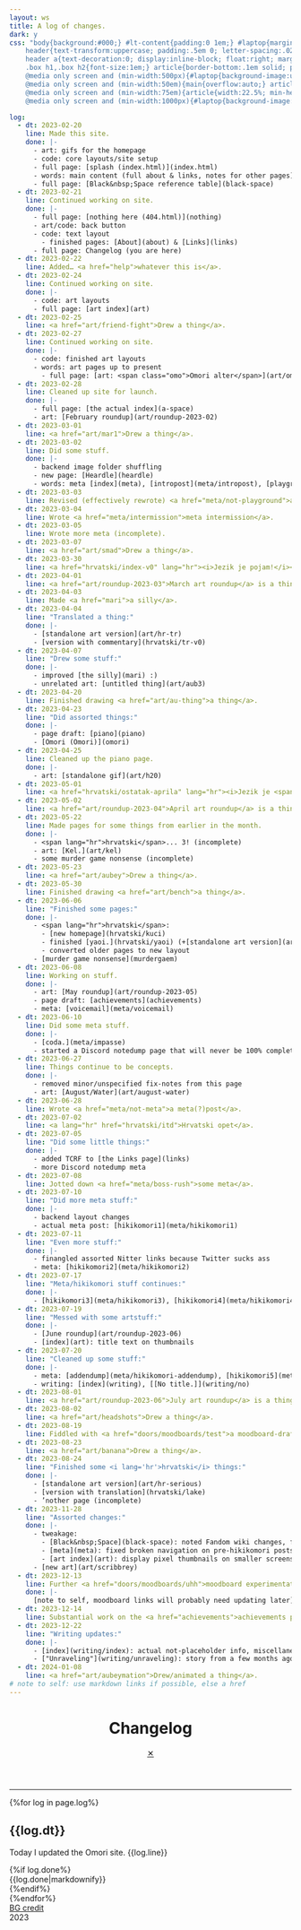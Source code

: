 ```yaml
---
layout: ws
title: A log of changes.
dark: y
css: "body{background:#000;} #lt-content{padding:0 1em;} #laptop{margin:1em auto; border:.5em #000 solid; box-shadow:0 0 0 .15em #808080; background:url(assets/img/bg-wall-500.png) no-repeat fixed center; background-size:cover;} hr{border:0; height:.1em; background:#fff; margin:0 -1em;} .box{margin:1em;} #bar{background:#bfbfbf; border-top:.1em #efefef solid; font-family:monospace; text-transform:uppercase;} .lt-box{display:inline-block; margin:.25em; padding:.25em .5em; border:.1em #808080 solid;} #bar a{text-decoration:none; font-weight:bold;} #bar a:focus,#bar a:hover,#bar a:active{color:initial; background:#808080; border-color:#404040;} .lt-box:last-child{float:right; cursor:default; border-color:#dfdfdf;}
	header{text-transform:uppercase; padding:.5em 0; letter-spacing:.025em;}
	header a{text-decoration:0; display:inline-block; float:right; margin-top:-1.5em; margin-right:-.75em; padding:0 .35em; border:.1em #fff solid;} header a:hover,header a:focus,header a:active{color:red; border-color:inherit; background:#fff;}
	.box h1,.box h2{font-size:1em;} article{border-bottom:.1em solid; padding:.5em 0;} article:last-of-type{border:0;} .box h2{color:inherit;} p span{display:inline-block;} .done{font-size:.85em; margin-top:-1em;} .box li>ul{margin-bottom:0;}
	@media only screen and (min-width:500px){#laptop{background-image:url(assets/img/bg-wall-1000.png);}}
	@media only screen and (min-width:50em){main{overflow:auto;} article{width:47.5%; float:left; margin-right:2.5%;} @supports (display:flex){main{display:flex; flex-wrap:wrap;} article{margin:0;}  article:nth-child(odd){margin-right:2.5%;} article:nth-child(even){margin-left:2.5%;}}}
	@media only screen and (min-width:75em){article{width:22.5%; min-height:20em;} /*https://stackoverflow.com/questions/4844456/is-it-possible-to-select-the-last-n-items-with-nth-child*/ article:nth-last-child(-n+4){border-bottom:0;} @supports (display:flex){article{min-height:auto; width:23.5%;} article:nth-child(odd){margin-right:0;} article:nth-child(even){margin-left:0;} article{margin-right:1.5% !important;}}
	@media only screen and (min-width:1000px){#laptop{background-image:url(assets/img/bg-wall-2000.png); max-width:1500px;}"

log:
  - dt: 2023-02-20
    line: Made this site.
    done: |-
      - art: gifs for the homepage
      - code: core layouts/site setup
      - full page: [splash (index.html)](index.html)
      - words: main content (full about & links, notes for other pages)
      - full page: [Black&nbsp;Space reference table](black-space)
  - dt: 2023-02-21
    line: Continued working on site.
    done: |-
      - full page: [nothing here (404.html)](nothing)
      - art/code: back button
      - code: text layout
        - finished pages: [About](about) & [Links](links)
      - full page: Changelog (you are here)
  - dt: 2023-02-22
    line: Added… <a href="help">whatever this is</a>.
  - dt: 2023-02-24
    line: Continued working on site.
    done: |-
      - code: art layouts
      - full page: [art index](art)
  - dt: 2023-02-25
    line: <a href="art/friend-fight">Drew a thing</a>.
  - dt: 2023-02-27
    line: Continued working on site.
    done: |-
      - code: finished art layouts
      - words: art pages up to present
        - full page: [art: <span class="omo">Omori alter</span>](art/omori-alter)
  - dt: 2023-02-28
    line: Cleaned up site for launch.
    done: |-
      - full page: [the actual index](a-space)
      - art: [February roundup](art/roundup-2023-02)
  - dt: 2023-03-01
    line: <a href="art/mar1">Drew a thing</a>.
  - dt: 2023-03-02
    line: Did some stuff.
    done: |-
      - backend image folder shuffling
      - new page: [Heardle](heardle)
      - words: meta [index](meta), [intropost](meta/intropost), [playground](meta/playground), [not-playground](meta/not-playground)
  - dt: 2023-03-03
    line: Revised (effectively rewrote) <a href="meta/not-playground">a post from yesterday</a>.
  - dt: 2023-03-04
    line: Wrote <a href="meta/intermission">meta intermission</a>.
  - dt: 2023-03-05
    line: Wrote more meta (incomplete).
  - dt: 2023-03-07
    line: <a href="art/smad">Drew a thing</a>.
  - dt: 2023-03-30
    line: <a href="hrvatski/index-v0" lang="hr"><i>Jezik je pojam!</i></a>
  - dt: 2023-04-01
    line: <a href="art/roundup-2023-03">March art roundup</a> is a thing.
  - dt: 2023-04-03
    line: Made <a href="mari">a silly</a>.
  - dt: 2023-04-04
    line: "Translated a thing:"
    done: |-
      - [standalone art version](art/hr-tr)
      - [version with commentary](hrvatski/tr-v0)
  - dt: 2023-04-07
    line: "Drew some stuff:"
    done: |-
      - improved [the silly](mari) :)
      - unrelated art: [untitled thing](art/aub3)
  - dt: 2023-04-20
    line: Finished drawing <a href="art/au-thing">a thing</a>.
  - dt: 2023-04-23
    line: "Did assorted things:"
    done: |-
      - page draft: [piano](piano)
      - [Omori (Omori)](omori)
  - dt: 2023-04-25
    line: Cleaned up the piano page.
    done: |-
      - art: [standalone gif](art/h20)
  - dt: 2023-05-01
    line: <a href="hrvatski/ostatak-aprila" lang="hr"><i>Jezik je <span lang="en">(still)</span> pojam!</i></a>
  - dt: 2023-05-02
    line: <a href="art/roundup-2023-04">April art roundup</a> is a thing.
  - dt: 2023-05-22
    line: Made pages for some things from earlier in the month.
    done: |-
      - <span lang="hr">hrvatski</span>... 3! (incomplete)
      - art: [Kel.](art/kel)
      - some murder game nonsense (incomplete)
  - dt: 2023-05-23
    line: <a href="art/aubey">Drew a thing</a>.
  - dt: 2023-05-30
    line: Finished drawing <a href="art/bench">a thing</a>.
  - dt: 2023-06-06
    line: "Finished some pages:"
    done: |-
      - <span lang="hr">hrvatski</span>:
        - [new homepage](hrvatski/kuci)
        - finished [yaoi.](hrvatski/yaoi) (+[standalone art version](art/hr-yaoi))
        - converted older pages to new layout
      - [murder game nonsense](murdergaem)
  - dt: 2023-06-08
    line: Working on stuff.
    done: |-
      - art: [May roundup](art/roundup-2023-05)
      - page draft: [achievements](achievements)
      - meta: [voicemail](meta/voicemail)
  - dt: 2023-06-10
    line: Did some meta stuff.
    done: |-
      - [coda.](meta/impasse)
      - started a Discord notedump page that will never be 100% complete
  - dt: 2023-06-27
    line: Things continue to be concepts.
    done: |-
      - removed minor/unspecified fix-notes from this page
      - art: [August/Water](art/august-water)
  - dt: 2023-06-28
    line: Wrote <a href="meta/not-meta">a meta(?)post</a>.
  - dt: 2023-07-02
    line: <a lang="hr" href="hrvatski/itd">Hrvatski opet</a>.
  - dt: 2023-07-05
    line: "Did some little things:"
    done: |-
      - added TCRF to [the Links page](links)
      - more Discord notedump meta
  - dt: 2023-07-08
    line: Jotted down <a href="meta/boss-rush">some meta</a>.
  - dt: 2023-07-10
    line: "Did more meta stuff:"
    done: |-
      - backend layout changes
      - actual meta post: [hikikomori1](meta/hikikomori1)
  - dt: 2023-07-11
    line: "Even more stuff:"
    done: |-
      - finangled assorted Nitter links because Twitter sucks ass
      - meta: [hikikomori2](meta/hikikomori2)
  - dt: 2023-07-17
    line: "Meta/hikikomori stuff continues:"
    done: |-
      - [hikikomori3](meta/hikikomori3), [hikikomori4](meta/hikikomori4)
  - dt: 2023-07-19
    line: "Messed with some artstuff:"
    done: |-
      - [June roundup](art/roundup-2023-06)
      - [index](art): title text on thumbnails
  - dt: 2023-07-20
    line: "Cleaned up some stuff:"
    done: |-
      - meta: [addendump](meta/hikikomori-addendump), [hikikomori5](meta/hikikomori5)
      - writing: [index](writing), [[No title.]](writing/no)
  - dt: 2023-08-01
    line: <a href="art/roundup-2023-06">July art roundup</a> is a thing.
  - dt: 2023-08-02
    line: <a href="art/headshots">Drew a thing</a>.
  - dt: 2023-08-19
    line: Fiddled with <a href="doors/moodboards/test">a moodboard-draft</a>.
  - dt: 2023-08-23
    line: <a href="art/banana">Drew a thing</a>.
  - dt: 2023-08-24
    line: "Finished some <i lang='hr'>hrvatski</i> things:"
    done: |-
      - [standalone art version](art/hr-serious)
      - [version with translation](hrvatski/lake)
      - ’nother page (incomplete)
  - dt: 2023-11-28
    line: "Assorted changes:"
    done: |-
      - tweakage:
        - [Black&nbsp;Space](black-space): noted Fandom wiki changes, fixed broken images
        - [meta](meta): fixed broken navigation on pre-hikikomori posts
        - [art index](art): display pixel thumbnails on smaller screens
      - [new art](art/scribbrey)
  - dt: 2023-12-13
    line: Further <a href="doors/moodboards/uhh">moodboard experimentation</a>.
    done: |-
      [note to self, moodboard links will probably need updating later]
  - dt: 2023-12-14
    line: Substantial work on the <a href="achievements">achievements page</a> (still unfinished).
  - dt: 2023-12-22
    line: "Writing updates:"
    done: |-
      - [index](writing/index): actual not-placeholder info, miscellaneous tweakage
      - ["Unraveling"](writing/unraveling): story from a few months ago
  - dt: 2024-01-08
    line: <a href="art/aubeymation">Drew/animated a thing</a>.
# note to self: use markdown links if possible, else a href
---
```

<div id="lt-content"><div id="laptop">
	<div class="box">
		<header><h1>Changelog</h1><a href="a-space">✕</a></header>
		<hr>
		<main>{%for log in page.log%}<article><h2>{{log.dt}}</h2><p><span>Today I updated the <span class="omo">Omori</span> site.</span> <span>{{log.line}}</span></p>{%if log.done%}<div class="done">{{log.done|markdownify}}</div>{%endif%}</article>{%endfor%}</main>
	</div><div id="bar">
		<a href="https://unsplash.com/photos/4Zaq5xY5M_c" class="lt-box">BG credit</a>
		<div class="lt-box">2023</div>
</div><!--/#bar--></div></div>